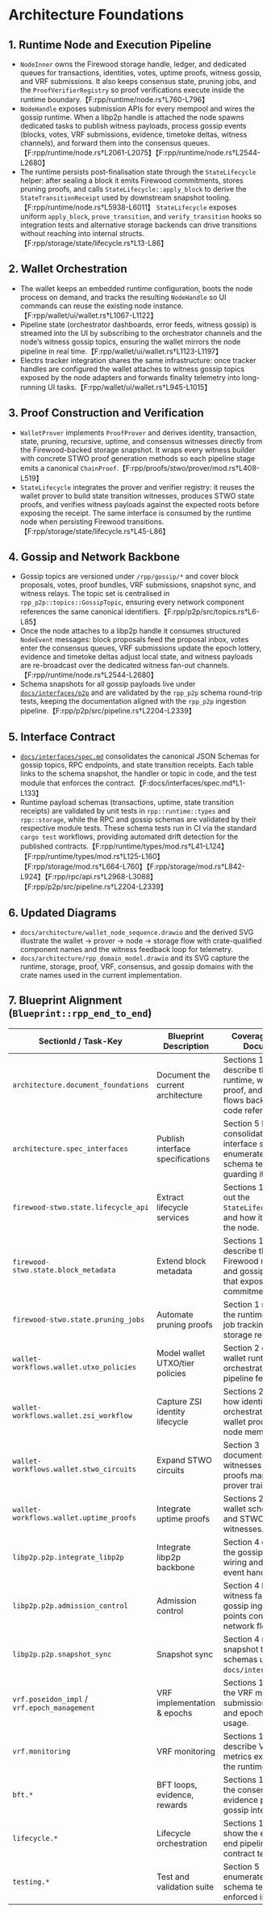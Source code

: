 # Architecture Foundations

## 1. Runtime Node and Execution Pipeline
- `NodeInner` owns the Firewood storage handle, ledger, and dedicated queues for
  transactions, identities, votes, uptime proofs, witness gossip, and VRF
  submissions. It also keeps consensus state, pruning jobs, and the
  `ProofVerifierRegistry` so proof verifications execute inside the runtime
  boundary.【F:rpp/runtime/node.rs†L760-L796】
- `NodeHandle` exposes submission APIs for every mempool and wires the gossip
  runtime. When a libp2p handle is attached the node spawns dedicated tasks to
  publish witness payloads, process gossip events (blocks, votes, VRF
  submissions, evidence, timetoke deltas, witness channels), and forward them
  into the consensus queues.【F:rpp/runtime/node.rs†L2061-L2075】【F:rpp/runtime/node.rs†L2544-L2680】
- The runtime persists post-finalisation state through the `StateLifecycle`
  helper: after sealing a block it emits Firewood commitments, stores pruning
  proofs, and calls `StateLifecycle::apply_block` to derive the
  `StateTransitionReceipt` used by downstream snapshot tooling.【F:rpp/runtime/node.rs†L5938-L6011】
  `StateLifecycle` exposes uniform `apply_block`, `prove_transition`, and
  `verify_transition` hooks so integration tests and alternative storage backends
  can drive transitions without reaching into internal structs.【F:rpp/storage/state/lifecycle.rs†L13-L86】

## 2. Wallet Orchestration
- The wallet keeps an embedded runtime configuration, boots the node process on
  demand, and tracks the resulting `NodeHandle` so UI commands can reuse the
  existing node instance.【F:rpp/wallet/ui/wallet.rs†L1067-L1122】
- Pipeline state (orchestrator dashboards, error feeds, witness gossip) is
  streamed into the UI by subscribing to the orchestrator channels and the node’s
  witness gossip topics, ensuring the wallet mirrors the node pipeline in real
  time.【F:rpp/wallet/ui/wallet.rs†L1123-L1197】
- Electrs tracker integration shares the same infrastructure: once tracker
  handles are configured the wallet attaches to witness gossip topics exposed by
  the node adapters and forwards finality telemetry into long-running UI tasks.【F:rpp/wallet/ui/wallet.rs†L945-L1015】

## 3. Proof Construction and Verification
- `WalletProver` implements `ProofProver` and derives identity, transaction,
  state, pruning, recursive, uptime, and consensus witnesses directly from the
  Firewood-backed storage snapshot. It wraps every witness builder with concrete
  STWO proof generation methods so each pipeline stage emits a canonical
  `ChainProof`.【F:rpp/proofs/stwo/prover/mod.rs†L408-L519】
- `StateLifecycle` integrates the prover and verifier registry: it reuses the
  wallet prover to build state transition witnesses, produces STWO state proofs,
  and verifies witness payloads against the expected roots before exposing the
  receipt. The same interface is consumed by the runtime node when persisting
  Firewood transitions.【F:rpp/storage/state/lifecycle.rs†L45-L86】

## 4. Gossip and Network Backbone
- Gossip topics are versioned under `/rpp/gossip/*` and cover block proposals,
  votes, proof bundles, VRF submissions, snapshot sync, and witness relays. The
  topic set is centralised in `rpp_p2p::topics::GossipTopic`, ensuring every
  network component references the same canonical identifiers.【F:rpp/p2p/src/topics.rs†L6-L85】
- Once the node attaches to a libp2p handle it consumes structured `NodeEvent`
  messages: block proposals feed the proposal inbox, votes enter the consensus
  queues, VRF submissions update the epoch lottery, evidence and timetoke deltas
  adjust local state, and witness payloads are re-broadcast over the dedicated
  witness fan-out channels.【F:rpp/runtime/node.rs†L2544-L2680】
- Schema snapshots for all gossip payloads live under
  [`docs/interfaces/p2p`](interfaces/p2p_payloads.md) and are validated by the
  `rpp_p2p` schema round-trip tests, keeping the documentation aligned with the
  `rpp_p2p` ingestion pipeline.【F:rpp/p2p/src/pipeline.rs†L2204-L2339】

## 5. Interface Contract
- [`docs/interfaces/spec.md`](interfaces/spec.md) consolidates the canonical JSON
  Schemas for gossip topics, RPC endpoints, and state transition receipts. Each
  table links to the schema snapshot, the handler or topic in code, and the test
  module that enforces the contract.【F:docs/interfaces/spec.md†L1-L133】
- Runtime payload schemas (transactions, uptime, state transition receipts) are
  validated by unit tests in `rpp::runtime::types` and `rpp::storage`, while the
  RPC and gossip schemas are validated by their respective module tests. These
  schema tests run in CI via the standard `cargo test` workflows, providing
  automated drift detection for the published contracts.【F:rpp/runtime/types/mod.rs†L41-L124】【F:rpp/runtime/types/mod.rs†L125-L160】【F:rpp/storage/mod.rs†L664-L760】【F:rpp/storage/mod.rs†L842-L924】【F:rpp/rpc/api.rs†L2968-L3088】【F:rpp/p2p/src/pipeline.rs†L2204-L2339】

## 6. Updated Diagrams
- `docs/architecture/wallet_node_sequence.drawio` and the derived SVG illustrate
  the wallet → prover → node → storage flow with crate-qualified component names
  and the witness feedback loop for telemetry.
- `docs/architecture/rpp_domain_model.drawio` and its SVG capture the runtime,
  storage, proof, VRF, consensus, and gossip domains with the crate names used in
  the current implementation.

## 7. Blueprint Alignment (`Blueprint::rpp_end_to_end`)

| SectionId / Task-Key | Blueprint Description | Coverage in this Document |
| --- | --- | --- |
| `architecture.document_foundations` | Document the current architecture | Sections 1–4 describe the live runtime, wallet, proof, and gossip flows backed by code references. |
| `architecture.spec_interfaces` | Publish interface specifications | Section 5 links to the consolidated interface spec and enumerates the schema tests guarding it. |
| `firewood-stwo.state.lifecycle_api` | Extract lifecycle services | Sections 1 & 3 call out the `StateLifecycle` API and how it is used by the node. |
| `firewood-stwo.state.block_metadata` | Extend block metadata | Sections 1 & 4 describe the Firewood receipts and gossip metadata that expose pruning commitments. |
| `firewood-stwo.state.pruning_jobs` | Automate pruning proofs | Section 1 references the runtime’s pruning job tracking and storage receipts. |
| `wallet-workflows.wallet.utxo_policies` | Model wallet UTXO/tier policies | Section 2 covers the wallet runtime orchestration and pipeline feeds. |
| `wallet-workflows.wallet.zsi_workflow` | Capture ZSI identity lifecycle | Sections 2 & 3 detail how identities are orchestrated through wallet proofs and node mempools. |
| `wallet-workflows.wallet.stwo_circuits` | Expand STWO circuits | Section 3 documents how witnesses and proofs map to the prover traits. |
| `wallet-workflows.wallet.uptime_proofs` | Integrate uptime proofs | Sections 2 & 3 cover wallet scheduling and STWO uptime witnesses. |
| `libp2p.p2p.integrate_libp2p` | Integrate libp2p backbone | Section 4 outlines the gossip topic wiring and node event handling. |
| `libp2p.p2p.admission_control` | Admission control | Section 4 highlights witness fan-out and gossip ingestion points controlling network flows. |
| `libp2p.p2p.snapshot_sync` | Snapshot sync | Section 4 references snapshot topics and schemas under `docs/interfaces/p2p`. |
| `vrf.poseidon_impl` / `vrf.epoch_management` | VRF implementation & epochs | Sections 1 & 4 cover the VRF mempool, submission handling, and epoch manager usage. |
| `vrf.monitoring` | VRF monitoring | Sections 1 & 4 describe VRF metrics exposed by the runtime. |
| `bft.*` | BFT loops, evidence, rewards | Sections 1 & 4 note the consensus state, evidence pool, and gossip integration. |
| `lifecycle.*` | Lifecycle orchestration | Sections 1, 3, & 5 show the end-to-end pipeline and contract tests. |
| `testing.*` | Test and validation suite | Section 5 enumerates the schema tests enforced in CI. |
